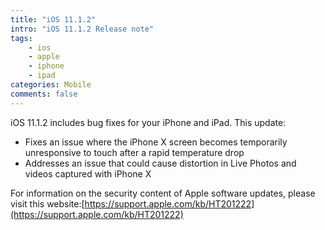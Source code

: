 ```yaml
---
title: "iOS 11.1.2"
intro: "iOS 11.1.2 Release note"
tags:
    - ios
    - apple
    - iphone
    - ipad
categories: Mobile
comments: false
---
```


iOS 11.1.2 includes bug fixes for your iPhone and iPad. This update:

-   Fixes an issue where the iPhone X screen becomes temporarily unresponsive to touch after a rapid temperature drop
-   Addresses an issue that could cause distortion in Live Photos and videos captured with iPhone X

For information on the security content of Apple software updates, please visit this website:[https://support.apple.com/kb/HT201222](https://support.apple.com/kb/HT201222)
